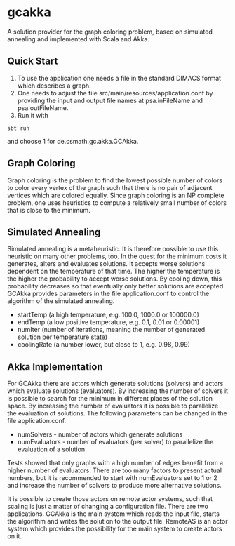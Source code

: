# gcakka

A solution provider for the graph coloring problem, based on simulated annealing
and implemented with Scala and Akka.


## Quick Start

1. To use the application one needs a file in the standard DIMACS format which
describes a graph.
2. One needs to adjust the file src/main/resources/application.conf by providing
the input and output file names at psa.inFileName and psa.outFileName.
3. Run it with
```
sbt run
```
and choose 1 for de.csmath.gc.akka.GCAkka.


## Graph Coloring

Graph coloring is the problem to find the lowest possible number of colors to
color every vertex of the graph such that there is no pair of adjacent vertices
which are colored equally. Since graph coloring is an NP complete problem, one
uses heuristics to compute a relatively small number of colors that is close to
the minimum.


## Simulated Annealing

Simulated annealing is a metaheuristic. It is therefore possible to use this
heuristic on many other problems, too. In the quest for the minimum costs it
generates, alters and evaluates solutions. It accepts worse solutions dependent
on the temperature of that time. The higher the temperature is the higher the
probability to accept worse solutions. By cooling down, this probability
decreases so that eventually only better solutions are accepted.
GCAkka provides parameters in the file application.conf to control the algorithm
of the simulated annealing.
- startTemp (a high temperature, e.g. 100.0, 1000.0 or 100000.0)
- endTemp (a low positive temperature, e.g. 0.1, 0.01 or 0.00001)
- numIter (number of iterations, meaning the number of generated solution
    per temperature state)
- coolingRate (a number lower, but close to 1, e.g. 0.98, 0.99)


## Akka Implementation

For GCAkka there are actors which generate solutions (solvers) and actors which
evaluate solutions (evaluators). By increasing the number of solvers it is
possible to search for the minimum in different places of the solution space.
By increasing the number of evaluators it is possible to parallelize the
evaluation of solutions. The following parameters can be changed in the file
application.conf.
- numSolvers - number of actors which generate solutions
- numEvaluators - number of evaluators (per solver) to parallelize the
    evaluation of a solution

Tests showed that only graphs with a high number of edges benefit from a higher
number of evaluators. There are too many factors to present actual numbers, but
it is recommended to start with numEvaluators set to 1 or 2 and increase the
number of solvers to produce more alternative solutions.

It is possible to create those actors on remote actor systems, such that scaling
is just a matter of changing a configuration file. There are two applications.
GCAkka is the main system which reads the input file, starts the algorithm and
writes the solution to the output file. RemoteAS is an actor system which
provides the possibility for the main system to create actors on it.
